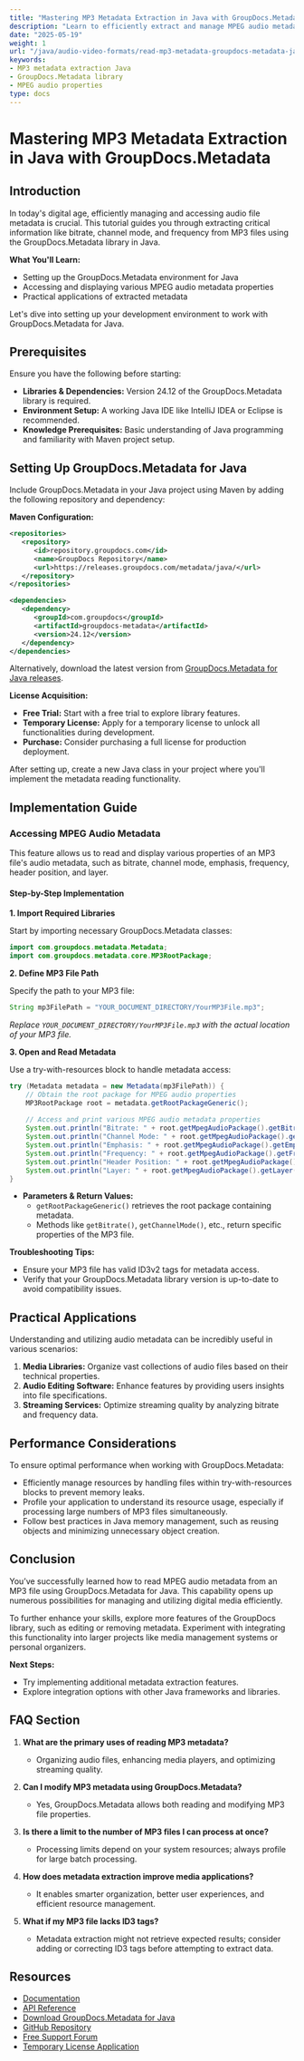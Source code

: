 ```yaml
---
title: "Mastering MP3 Metadata Extraction in Java with GroupDocs.Metadata"
description: "Learn to efficiently extract and manage MPEG audio metadata from MP3 files using the powerful GroupDocs.Metadata library for Java."
date: "2025-05-19"
weight: 1
url: "/java/audio-video-formats/read-mp3-metadata-groupdocs-metadata-java/"
keywords:
- MP3 metadata extraction Java
- GroupDocs.Metadata library
- MPEG audio properties
type: docs
---
```

# Mastering MP3 Metadata Extraction in Java with GroupDocs.Metadata

## Introduction

In today's digital age, efficiently managing and accessing audio file metadata is crucial. This tutorial guides you through extracting critical information like bitrate, channel mode, and frequency from MP3 files using the GroupDocs.Metadata library in Java.

**What You'll Learn:**

- Setting up the GroupDocs.Metadata environment for Java
- Accessing and displaying various MPEG audio metadata properties
- Practical applications of extracted metadata

Let's dive into setting up your development environment to work with GroupDocs.Metadata for Java.

## Prerequisites

Ensure you have the following before starting:

- **Libraries & Dependencies:** Version 24.12 of the GroupDocs.Metadata library is required.
- **Environment Setup:** A working Java IDE like IntelliJ IDEA or Eclipse is recommended.
- **Knowledge Prerequisites:** Basic understanding of Java programming and familiarity with Maven project setup.

## Setting Up GroupDocs.Metadata for Java

Include GroupDocs.Metadata in your Java project using Maven by adding the following repository and dependency:

**Maven Configuration:**

```xml
<repositories>
   <repository>
      <id>repository.groupdocs.com</id>
      <name>GroupDocs Repository</name>
      <url>https://releases.groupdocs.com/metadata/java/</url>
   </repository>
</repositories>

<dependencies>
   <dependency>
      <groupId>com.groupdocs</groupId>
      <artifactId>groupdocs-metadata</artifactId>
      <version>24.12</version>
   </dependency>
</dependencies>
```

Alternatively, download the latest version from [GroupDocs.Metadata for Java releases](https://releases.groupdocs.com/metadata/java/).

**License Acquisition:**

- **Free Trial:** Start with a free trial to explore library features.
- **Temporary License:** Apply for a temporary license to unlock all functionalities during development.
- **Purchase:** Consider purchasing a full license for production deployment.

After setting up, create a new Java class in your project where you'll implement the metadata reading functionality.

## Implementation Guide

### Accessing MPEG Audio Metadata

This feature allows us to read and display various properties of an MP3 file's audio metadata, such as bitrate, channel mode, emphasis, frequency, header position, and layer.

#### Step-by-Step Implementation

**1. Import Required Libraries**

Start by importing necessary GroupDocs.Metadata classes:

```java
import com.groupdocs.metadata.Metadata;
import com.groupdocs.metadata.core.MP3RootPackage;
```

**2. Define MP3 File Path**

Specify the path to your MP3 file:

```java
String mp3FilePath = "YOUR_DOCUMENT_DIRECTORY/YourMP3File.mp3";
```
*Replace `YOUR_DOCUMENT_DIRECTORY/YourMP3File.mp3` with the actual location of your MP3 file.*

**3. Open and Read Metadata**

Use a try-with-resources block to handle metadata access:

```java
try (Metadata metadata = new Metadata(mp3FilePath)) {
    // Obtain the root package for MPEG audio properties
    MP3RootPackage root = metadata.getRootPackageGeneric();
    
    // Access and print various MPEG audio metadata properties
    System.out.println("Bitrate: " + root.getMpegAudioPackage().getBitrate());
    System.out.println("Channel Mode: " + root.getMpegAudioPackage().getChannelMode());
    System.out.println("Emphasis: " + root.getMpegAudioPackage().getEmphasis());
    System.out.println("Frequency: " + root.getMpegAudioPackage().getFrequency());
    System.out.println("Header Position: " + root.getMpegAudioPackage().getHeaderPosition());
    System.out.println("Layer: " + root.getMpegAudioPackage().getLayer());
}
```

- **Parameters & Return Values:** 
  - `getRootPackageGeneric()` retrieves the root package containing metadata.
  - Methods like `getBitrate()`, `getChannelMode()`, etc., return specific properties of the MP3 file.

**Troubleshooting Tips:**

- Ensure your MP3 file has valid ID3v2 tags for metadata access.
- Verify that your GroupDocs.Metadata library version is up-to-date to avoid compatibility issues.

## Practical Applications

Understanding and utilizing audio metadata can be incredibly useful in various scenarios:

1. **Media Libraries:** Organize vast collections of audio files based on their technical properties.
2. **Audio Editing Software:** Enhance features by providing users insights into file specifications.
3. **Streaming Services:** Optimize streaming quality by analyzing bitrate and frequency data.

## Performance Considerations

To ensure optimal performance when working with GroupDocs.Metadata:

- Efficiently manage resources by handling files within try-with-resources blocks to prevent memory leaks.
- Profile your application to understand its resource usage, especially if processing large numbers of MP3 files simultaneously.
- Follow best practices in Java memory management, such as reusing objects and minimizing unnecessary object creation.

## Conclusion

You’ve successfully learned how to read MPEG audio metadata from an MP3 file using GroupDocs.Metadata for Java. This capability opens up numerous possibilities for managing and utilizing digital media efficiently.

To further enhance your skills, explore more features of the GroupDocs library, such as editing or removing metadata. Experiment with integrating this functionality into larger projects like media management systems or personal organizers.

**Next Steps:**

- Try implementing additional metadata extraction features.
- Explore integration options with other Java frameworks and libraries.

## FAQ Section

1. **What are the primary uses of reading MP3 metadata?**
   - Organizing audio files, enhancing media players, and optimizing streaming quality.

2. **Can I modify MP3 metadata using GroupDocs.Metadata?**
   - Yes, GroupDocs.Metadata allows both reading and modifying MP3 file properties.

3. **Is there a limit to the number of MP3 files I can process at once?**
   - Processing limits depend on your system resources; always profile for large batch processing.

4. **How does metadata extraction improve media applications?**
   - It enables smarter organization, better user experiences, and efficient resource management.

5. **What if my MP3 file lacks ID3 tags?**
   - Metadata extraction might not retrieve expected results; consider adding or correcting ID3 tags before attempting to extract data.

## Resources

- [Documentation](https://docs.groupdocs.com/metadata/java/)
- [API Reference](https://reference.groupdocs.com/metadata/java/)
- [Download GroupDocs.Metadata for Java](https://releases.groupdocs.com/metadata/java/)
- [GitHub Repository](https://github.com/groupdocs-metadata/GroupDocs.Metadata-for-Java)
- [Free Support Forum](https://forum.groupdocs.com/c/metadata/)
- [Temporary License Application](https://purchase.groupdocs.com/temporary-license/)

